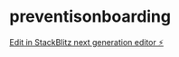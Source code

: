 # preventisonboarding

[Edit in StackBlitz next generation editor ⚡️](https://stackblitz.com/~/github.com/BrainBlockCity/preventisonboarding)